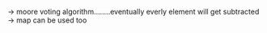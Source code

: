 -> moore voting algorithm........eventually everly element will get subtracted
-> map can be used too
​